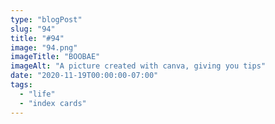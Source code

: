 ```yaml
---
type: "blogPost"
slug: "94"
title: "#94"
image: "94.png"
imageTitle: "BOOBAE"
imageAlt: "A picture created with canva, giving you tips"
date: "2020-11-19T00:00:00-07:00"
tags:
  - "life"
  - "index cards"
---
```

